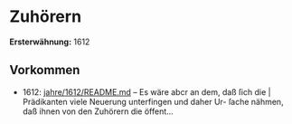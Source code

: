 # Zuhörern

**Ersterwähnung:** 1612

## Vorkommen
- 1612: [jahre/1612/README.md](../jahre/1612/README.md) – Es wäre abcr an dem, daß ſich die |
Prädikanten viele Neuerung unterfingen und daher Ur-
ſache nähmen, daß ihnen von den Zuhörern die öffent...
